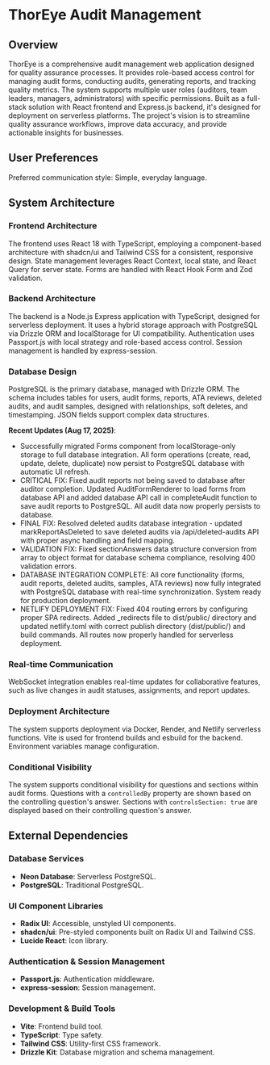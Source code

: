 # ThorEye Audit Management

## Overview
ThorEye is a comprehensive audit management web application designed for quality assurance processes. It provides role-based access control for managing audit forms, conducting audits, generating reports, and tracking quality metrics. The system supports multiple user roles (auditors, team leaders, managers, administrators) with specific permissions. Built as a full-stack solution with React frontend and Express.js backend, it's designed for deployment on serverless platforms. The project's vision is to streamline quality assurance workflows, improve data accuracy, and provide actionable insights for businesses.

## User Preferences
Preferred communication style: Simple, everyday language.

## System Architecture

### Frontend Architecture
The frontend uses React 18 with TypeScript, employing a component-based architecture with shadcn/ui and Tailwind CSS for a consistent, responsive design. State management leverages React Context, local state, and React Query for server state. Forms are handled with React Hook Form and Zod validation.

### Backend Architecture
The backend is a Node.js Express application with TypeScript, designed for serverless deployment. It uses a hybrid storage approach with PostgreSQL via Drizzle ORM and localStorage for UI compatibility. Authentication uses Passport.js with local strategy and role-based access control. Session management is handled by express-session.

### Database Design
PostgreSQL is the primary database, managed with Drizzle ORM. The schema includes tables for users, audit forms, reports, ATA reviews, deleted audits, and audit samples, designed with relationships, soft deletes, and timestamping. JSON fields support complex data structures.

**Recent Updates (Aug 17, 2025)**: 
- Successfully migrated Forms component from localStorage-only storage to full database integration. All form operations (create, read, update, delete, duplicate) now persist to PostgreSQL database with automatic UI refresh.
- CRITICAL FIX: Fixed audit reports not being saved to database after auditor completion. Updated AuditFormRenderer to load forms from database API and added database API call in completeAudit function to save audit reports to PostgreSQL. All audit data now properly persists to database.
- FINAL FIX: Resolved deleted audits database integration - updated markReportAsDeleted to save deleted audits via /api/deleted-audits API with proper async handling and field mapping.
- VALIDATION FIX: Fixed sectionAnswers data structure conversion from array to object format for database schema compliance, resolving 400 validation errors.
- DATABASE INTEGRATION COMPLETE: All core functionality (forms, audit reports, deleted audits, samples, ATA reviews) now fully integrated with PostgreSQL database with real-time synchronization. System ready for production deployment.
- NETLIFY DEPLOYMENT FIX: Fixed 404 routing errors by configuring proper SPA redirects. Added _redirects file to dist/public/ directory and updated netlify.toml with correct publish directory (dist/public/) and build commands. All routes now properly handled for serverless deployment.

### Real-time Communication
WebSocket integration enables real-time updates for collaborative features, such as live changes in audit statuses, assignments, and report updates.

### Deployment Architecture
The system supports deployment via Docker, Render, and Netlify serverless functions. Vite is used for frontend builds and esbuild for the backend. Environment variables manage configuration.

### Conditional Visibility
The system supports conditional visibility for questions and sections within audit forms. Questions with a `controlledBy` property are shown based on the controlling question's answer. Sections with `controlsSection: true` are displayed based on their controlling question's answer.

## External Dependencies

### Database Services
- **Neon Database**: Serverless PostgreSQL.
- **PostgreSQL**: Traditional PostgreSQL.

### UI Component Libraries
- **Radix UI**: Accessible, unstyled UI components.
- **shadcn/ui**: Pre-styled components built on Radix UI and Tailwind CSS.
- **Lucide React**: Icon library.

### Authentication & Session Management
- **Passport.js**: Authentication middleware.
- **express-session**: Session management.

### Development & Build Tools
- **Vite**: Frontend build tool.
- **TypeScript**: Type safety.
- **Tailwind CSS**: Utility-first CSS framework.
- **Drizzle Kit**: Database migration and schema management.